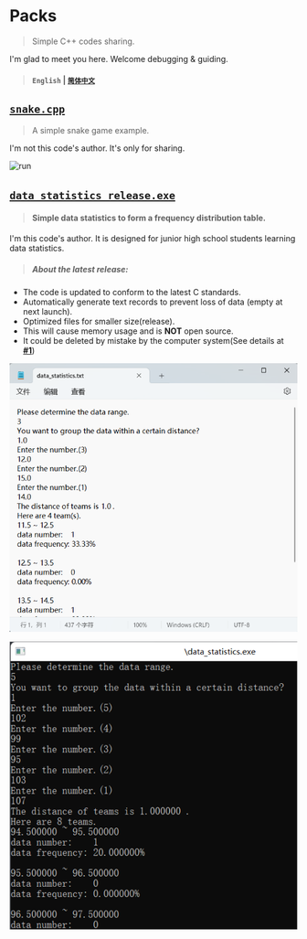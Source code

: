 # Packs

>Simple C++ codes sharing.

I'm glad to meet you here. Welcome debugging & guiding.
>#### `English` | [`简体中文`](https://github.com/HallMaxwell/Packs/blob/main/README-CN.md)

## [`snake.cpp`](https://github.com/HallMaxwell/Packs/blob/main/projects/games/snake/Snake.cpp)
>A simple snake game example.

I'm not this code's author. It's only for sharing.

![run](https://github.com/HallMaxwell/Packs/blob/main/images/snake.png)

## [`data_statistics_release.exe`](https://github.com/HallMaxwell/Packs/releases/tag/v1.5)
>#### Simple data statistics to form a frequency distribution table. 

I'm this code's author. It is designed for junior high school students learning data statistics.
>##### About the latest release:
- The code is updated to conform to the latest C standards.
- Automatically generate text records to prevent loss of data (empty at next launch).
- Optimized files for smaller size(release).
- This will cause memory usage and is **NOT** open source.
- It could be deleted by mistake by the computer system(See details at [**#1**](https://github.com/HallMaxwell/Packs/issues/1))
  
![text](https://github.com/HallMaxwell/Packs/blob/main/images/data_statistics2.png)

![run](https://github.com/HallMaxwell/Packs/blob/main/images/data_statistics1.png)


